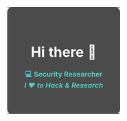 <div align="center">
  <table width="100%" style="background: url('https://user-images.githubusercontent.com/74038190/212750155-3ceddfbd-19d3-40a3-87af-8d329c8323c4.gif'); background-size: cover; background-repeat: no-repeat;">
    <tr>
      <td style="padding: 40px; text-align: center; background: rgba(0,0,0,0.7); border-radius: 10px;">
        <h1 style="color: white;">Hi there 👋</h1>
        <p style="color: #4ecdc4; font-weight: bold;">
          💻 Security Researcher<br/>
          <em>I ❤️ to Hack & Research</em>
        </p>
      </td>
    </tr>
  </table>
</div>
